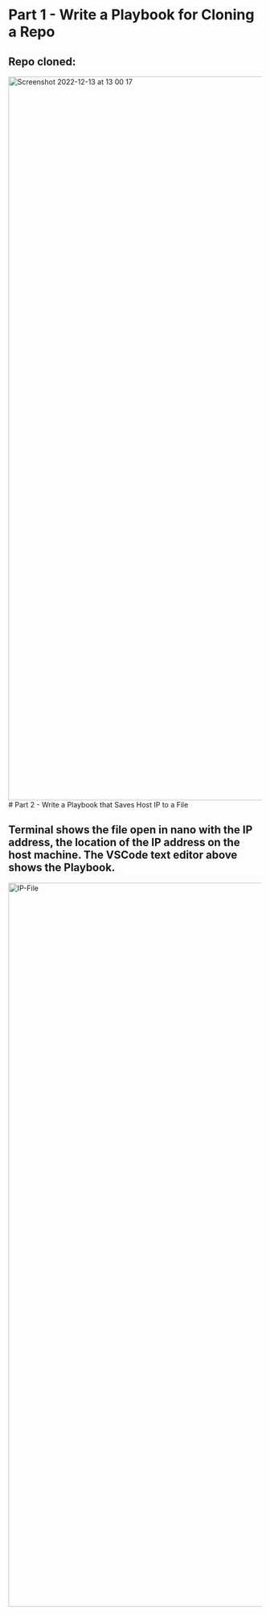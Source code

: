 # Part 1 - Write a Playbook for Cloning a Repo
## Repo cloned:
<img width="1440" alt="Screenshot 2022-12-13 at 13 00 17" src="https://user-images.githubusercontent.com/116156151/207325228-b94ff75a-defe-4e75-9b10-16083b8b3796.png">
# Part 2 - Write a Playbook that Saves Host IP to a File

## Terminal shows the file open in nano with the IP address, the location of the IP address on the host machine. The VSCode text editor above shows the Playbook. 

<img width="1440" alt="IP-File" src="https://user-images.githubusercontent.com/116156151/207358323-8e5b5b3c-fc92-4410-9dec-cda605e45dd8.png">


